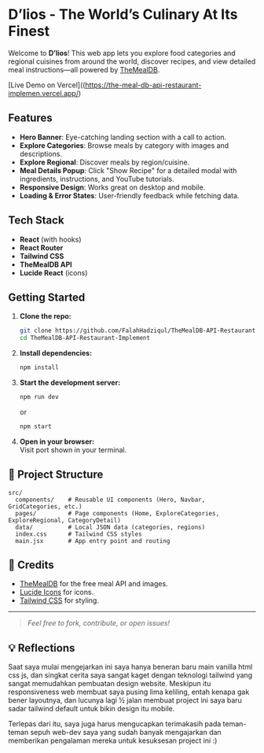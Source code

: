 # D’lios - The World’s Culinary At Its Finest

Welcome to **D’lios**! This web app lets you explore food categories and regional cuisines from around the world, discover recipes, and view detailed meal instructions—all powered by [TheMealDB](https://www.themealdb.com/).

[Live Demo on Vercel]((https://the-meal-db-api-restaurant-implemen.vercel.app/)

## Features

- **Hero Banner**: Eye-catching landing section with a call to action.
- **Explore Categories**: Browse meals by category with images and descriptions.
- **Explore Regional**: Discover meals by region/cuisine.
- **Meal Details Popup**: Click "Show Recipe" for a detailed modal with ingredients, instructions, and YouTube tutorials.
- **Responsive Design**: Works great on desktop and mobile.
- **Loading & Error States**: User-friendly feedback while fetching data.

## Tech Stack

- **React** (with hooks)
- **React Router**
- **Tailwind CSS**
- **TheMealDB API**
- **Lucide React** (icons)

## Getting Started

1. **Clone the repo:**
   ```sh
   git clone https://github.com/FalahHadziqul/TheMealDB-API-Restaurant-Implement.git
   cd TheMealDB-API-Restaurant-Implement
   ```

2. **Install dependencies:**
   ```sh
   npm install
   ```

3. **Start the development server:**
   ```sh
   npm run dev
   ```
   or
   ```sh
   npm start
   ```

4. **Open in your browser:**  
   Visit port shown in your terminal.

## 📁 Project Structure

```
src/
  components/    # Reusable UI components (Hero, Navbar, GridCategories, etc.)
  pages/         # Page components (Home, ExploreCategories, ExploreRegional, CategoryDetail)
  data/          # Local JSON data (categories, regions)
  index.css      # Tailwind CSS styles
  main.jsx       # App entry point and routing
```

## 🙌 Credits

- [TheMealDB](https://www.themealdb.com/) for the free meal API and images.
- [Lucide Icons](https://lucide.dev/) for icons.
- [Tailwind CSS](https://tailwindcss.com/) for styling.

---

> _Feel free to fork, contribute, or open issues!_

## 💡 Reflections

Saat saya mulai mengejarkan ini saya hanya beneran baru main vanilla html css js, dan singkat cerita saya sangat kaget dengan teknologi tailwind yang sangat memudahkan pembuatan design website. Meskipun itu responsiveness web membuat saya pusing lima keliling, entah kenapa gak bener layoutnya, dan lucunya lagi ½ jalan membuat project ini saya baru sadar tailwind default untuk bikin design itu mobile.

Terlepas dari itu, saya juga harus mengucapkan terimakasih pada teman-teman sepuh web-dev saya yang sudah banyak mengajarkan dan memberikan pengalaman mereka untuk kesuksesan project ini :)
